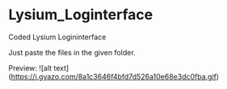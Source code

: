 # Lysium_Loginterface
Coded Lysium Logininterface

Just paste the files in the given folder.

Preview: ![alt text] (https://i.gyazo.com/8a1c3646f4bfd7d526a10e68e3dc0fba.gif)
